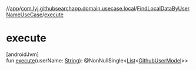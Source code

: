 //[app](../../../index.md)/[com.lyj.githubsearchapp.domain.usecase.local](../index.md)/[FindLocalDataByUserNameUseCase](index.md)/[execute](execute.md)

# execute

[androidJvm]\
fun [execute](execute.md)(userName: [String](https://kotlinlang.org/api/latest/jvm/stdlib/kotlin/-string/index.html)): @NonNullSingle&lt;[List](https://kotlinlang.org/api/latest/jvm/stdlib/kotlin.collections/-list/index.html)&lt;[GithubUserModel](../../com.lyj.githubsearchapp.domain.model/-github-user-model/index.md)&gt;&gt;
